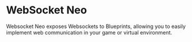 # WebSocket Neo
Websocket Neo exposes Websockets to Blueprints, allowing you to easily implement web communication in your game or virtual environment.
